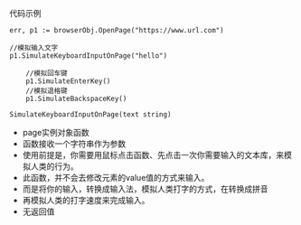 



代码示例

```
err, p1 := browserObj.OpenPage("https://www.url.com")

//模拟输入文字
p1.SimulateKeyboardInputOnPage("hello")

	//模拟回车键
	p1.SimulateEnterKey()
	//模拟退格键
	p1.SimulateBackspaceKey()
```





```
SimulateKeyboardInputOnPage(text string)
```

- page实例对象函数
- 函数接收一个字符串作为参数
- 使用前提是，你需要用鼠标点击函数、先点击一次你需要输入的文本库，来模拟人类的行为。
- 此函数，并不会去修改元素的value值的方式来输入。
- 而是将你的输入，转换成输入法，模拟人类打字的方式，在转换成拼音
- 再模拟人类的打字速度来完成输入。
- 无返回值



